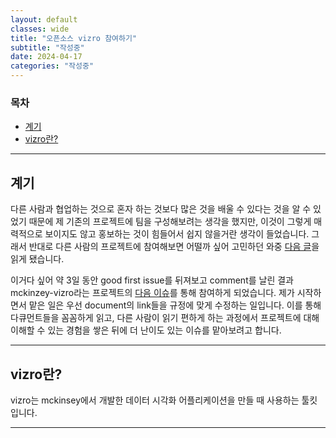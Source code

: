 ```yaml
---
layout: default
classes: wide
title: "오픈소스 vizro 참여하기"
subtitle: "작성중"
date: 2024-04-17
categories: "작성중"
---
```


### 목차

- [계기](#계기)
- [vizro란?](#vizro란)

---

## 계기

다른 사람과 협업하는 것으로 혼자 하는 것보다 많은 것을 배울 수 있다는 것을 알 수 있었기 때문에 제 기존의 프로젝트에 팀을 구성해보려는 생각을 했지만, 이것이 그렇게 매력적으로 보이지도 않고 홍보하는 것이 힘들어서 쉽지 않을거란 생각이 들었습니다. 그래서 반대로 다른 사람의 프로젝트에 참여해보면 어떨까 싶어 고민하던 와중 [다음 글](https://well-balanced.medium.com/%EA%BC%BC%EC%88%98%EB%A1%9C-%EC%98%A4%ED%94%88%EC%86%8C%EC%8A%A4-%EA%B8%B0%EC%97%AC%ED%95%98%EA%B8%B0-b34ee4cc2bc2)을 읽게 됐습니다.

이거다 싶어 약 3일 동안 good first issue를 뒤져보고 comment를 날린 결과 mckinzey-vizro라는 프로젝트의 [다음 이슈](https://github.com/mckinsey/vizro/issues/424#issuecomment-2060948129)를 통해 참여하게 되었습니다. 제가 시작하면서 맡은 일은 우선 document의 link들을 규정에 맞게 수정하는 일입니다. 이를 통해 다큐먼트들을 꼼꼼하게 읽고, 다른 사람이 읽기 편하게 하는 과정에서 프로젝트에 대해 이해할 수 있는 경험을 쌓은 뒤에 더 난이도 있는 이슈를 맡아보려고 합니다.

---

## vizro란?

vizro는 mckinsey에서 개발한 데이터 시각화 어플리케이션을 만들 때 사용하는 툴킷입니다.

---
